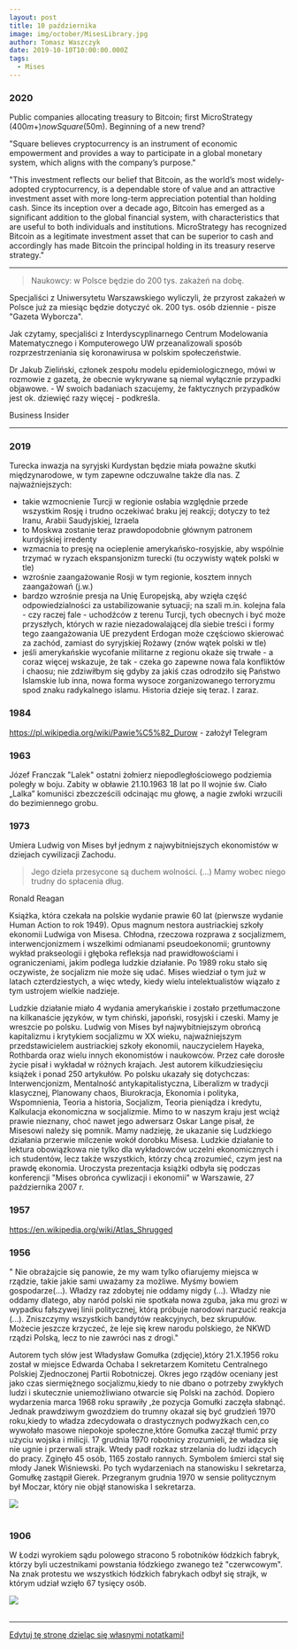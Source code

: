 ```yaml
---
layout: post
title: 10 października
image: img/october/MisesLibrary.jpg
author: Tomasz Waszczyk
date: 2019-10-10T10:00:00.000Z
tags:
  - Mises
---
```


### 2020

Public companies allocating treasury to Bitcoin; first MicroStrategy ($400m+) now Square ($50m). Beginning of a new trend?

"Square believes cryptocurrency is an instrument of economic empowerment and provides a way to participate in a global monetary system, which aligns with the company’s purpose."

"This investment reflects our belief that Bitcoin, as the world’s most widely-adopted cryptocurrency, is a dependable store of value and an attractive investment asset with more long-term appreciation potential than holding cash. Since its inception over a decade ago, Bitcoin has emerged as a significant addition to the global financial system, with characteristics that are useful to both individuals and institutions. MicroStrategy has recognized Bitcoin as a legitimate investment asset that can be superior to cash and accordingly has made Bitcoin the principal holding in its treasury reserve strategy."

---

> Naukowcy: w Polsce będzie do 200 tys. zakażeń na dobę.

Specjaliści z Uniwersytetu Warszawskiego wyliczyli, że przyrost zakażeń w Polsce już za miesiąc będzie dotyczyć ok. 200 tys. osób dziennie - pisze "Gazeta Wyborcza".

Jak czytamy, specjaliści z Interdyscyplinarnego Centrum Modelowania Matematycznego i Komputerowego UW przeanalizowali sposób rozprzestrzeniania się koronawirusa w polskim społeczeństwie.

Dr Jakub Zieliński, członek zespołu modelu epidemiologicznego, mówi w rozmowie z gazetą, że obecnie wykrywane są niemal wyłącznie przypadki objawowe. - W swoich badaniach szacujemy, że faktycznych przypadków jest ok. dziewięć razy więcej - podkreśla.

Business Insider

---

<!-- Jakub Sieczko

1. Nie znam ani jednej osoby pracującej w szpitalu, która uważa, że ministerialne statystyki dotyczące wolnych miejsc covidowych, w tym tych respiratorowych, nie są absolutną fikcją.
2. Znam za to mnóstwo takich, które używają następujących określeń: „brak miejsc w promieniu 300 km”, „rząd ma krew na rękach”, „dzwońcie do wszystkich mediów w Polsce”, „umieramy z przeciążenia”.
3. Naukowcy z Interdyscyplinarnego Centrum Modelowania Matematycznego i Komputerowego z Uniwersytetu Warszawskiego przeanalizowali sposób rozprzestrzeniania się wirusa SARS-CoV-2 w polskim społeczeństwie. Według nich za miesiąc faktyczny przyrost zakażeń będzie wynosił 200 tysięcy dziennie. To nie pomyłka - dziennie.
4. Według WHO epidemia jest pod kontrolą, gdy odsetek pozytywnych testów wynosi mniej niż 5 procent. W Polsce wyniósł wczoraj 21,6.
5. „Rząd realizuje bardzo przemyślaną strategię wyprzedzania wirusa o krok” – mówił w TVP 1 wicepremier Jarosław Gowin.
6. Rząd nie ma i nie miał nigdy żadnej strategii. Wykonuje żenujące ruchy pozorowane. Nie ma na nich słów dostatecznie obelżywych.
7. Lockdown natychmiast.
8. Słucham „Dezyderaty” w pętli.
9. Słucham „It’s The End Of The World” R.E.M. w pętli.
10. Czuję bezsilność. -->

### 2019

Turecka inwazja na syryjski Kurdystan będzie miała poważne skutki międzynarodowe, w tym zapewne odczuwalne także dla nas. Z najważniejszych:
- takie wzmocnienie Turcji w regionie osłabia względnie przede wszystkim Rosję i trudno oczekiwać braku jej reakcji; dotyczy to też Iranu, Arabii Saudyjskiej, Izraela
- to Moskwa zostanie teraz prawdopodobnie głównym patronem kurdyjskiej irredenty
- wzmacnia to presję na ocieplenie amerykańsko-rosyjskie, aby wspólnie trzymać w ryzach ekspansjonizm turecki (tu oczywisty wątek polski w tle)
- wzrośnie zaangażowanie Rosji w tym regionie, kosztem innych zaangażowań (j.w.)
- bardzo wzrośnie presja na Unię Europejską, aby wzięła część odpowiedzialności za ustabilizowanie sytuacji; na szali m.in. kolejna fala - czy raczej fale - uchodźców z terenu Turcji, tych obecnych i być może przyszłych, których w razie niezadowalającej dla siebie treści i formy tego zaangażowania UE prezydent Erdogan może częściowo skierować za zachód, zamiast do syryjskiej Rożawy (znów wątek polski w tle)
- jeśli amerykańskie wycofanie militarne z regionu okaże się trwałe - a coraz więcej wskazuje, że tak - czeka go zapewne nowa fala konfliktów i chaosu; nie zdziwiłbym się gdyby za jakiś czas odrodziło się Państwo Islamskie lub inna, nowa forma wysoce zorganizowanego terroryzmu spod znaku radykalnego islamu.
Historia dzieje się teraz. I zaraz.

### 1984

https://pl.wikipedia.org/wiki/Pawie%C5%82_Durow - założył Telegram

### 1963

Józef Franczak "Lalek" ostatni żołnierz niepodległościowego podziemia poległy w boju. Zabity w obławie 21.10.1963 18 lat po II wojnie św. Ciało „Lalka” komuniści zbezcześcili odcinając mu głowę, a nagie zwłoki wrzucili do bezimiennego grobu.

### 1973

Umiera Ludwig von Mises był jednym z najwybitniejszych ekonomistów w dziejach cywilizacji Zachodu.

> Jego dzieła przesycone są duchem wolności. (...) Mamy wobec niego trudny do spłacenia dług.

Ronald Reagan

Książka, która czekała na polskie wydanie prawie 60 lat (pierwsze wydanie Human Action to rok 1949). Opus magnum nestora austriackiej szkoły ekonomii Ludwiga von Misesa. Chłodna, rzeczowa rozprawa z socjalizmem, interwencjonizmem i wszelkimi odmianami pseudoekonomii; gruntowny wykład prakseologii i głęboka refleksja nad prawidłowościami i ograniczeniami, jakim podlega ludzkie działanie. Po 1989 roku stało się oczywiste, że socjalizm nie może się udać. Mises wiedział o tym już w latach czterdziestych, a więc wtedy, kiedy wielu intelektualistów wiązało z tym ustrojem wielkie nadzieje.

Ludzkie działanie miało 4 wydania amerykańskie i zostało przetłumaczone na kilkanaście języków, w tym chiński, japoński, rosyjski i czeski. Mamy je wreszcie po polsku. Ludwig von Mises był najwybitniejszym obrońcą kapitalizmu i krytykiem socjalizmu w XX wieku, najważniejszym przedstawicielem austriackiej szkoły ekonomii, nauczycielem Hayeka, Rothbarda oraz wielu innych ekonomistów i naukowców. Przez całe dorosłe życie pisał i wykładał w różnych krajach. Jest autorem kilkudziesięciu książek i ponad 250 artykułów. Po polsku ukazały się dotychczas: Interwencjonizm, Mentalność antykapitalistyczna, Liberalizm w tradycji klasycznej, Planowany chaos, Biurokracja, Ekonomia i polityka, Wspomnienia, Teoria a historia, Socjalizm, Teoria pieniądza i kredytu, Kalkulacja ekonomiczna w socjalizmie. Mimo to w naszym kraju jest wciąż prawie nieznany, choć nawet jego adwersarz Oskar Lange pisał, że Misesowi należy się pomnik. Mamy nadzieję, że ukazanie się Ludzkiego działania przerwie milczenie wokół dorobku Misesa. Ludzkie działanie to lektura obowiązkowa nie tylko dla wykładowców uczelni ekonomicznych i ich studentów, lecz także wszystkich, którzy chcą zrozumieć, czym jest na prawdę ekonomia. Uroczysta prezentacja książki odbyła się podczas konferencji "Mises obrońca cywlizacji i ekonomii" w Warszawie, 27 października 2007 r.

### 1957

https://en.wikipedia.org/wiki/Atlas_Shrugged

### 1956

" Nie obrażajcie się panowie, że
my wam tylko ofiarujemy
miejsca w rządzie, takie jakie
sami uważamy za możliwe.
Myśmy bowiem gospodarze(...).
Władzy raz zdobytej nie oddamy
nigdy (...). Władzy nie oddamy
dlatego, aby naród polski nie
spotkała nowa zguba, jaka mu
grozi w wypadku fałszywej linii
politycznej, którą próbuje
narodowi narzucić reakcja (...).
Zniszczymy wszystkich
bandytów reakcyjnych, bez
skrupułów. Możecie jeszcze
krzyczeć, że leje się krew narodu
polskiego, że NKWD rządzi
Polską, lecz to nie zawróci nas z
drogi."

Autorem tych słów jest Władysław Gomułka (zdjęcie),który 21.X.1956 roku został w miejsce Edwarda Ochaba I sekretarzem Komitetu Centralnego Polskiej Zjednoczonej Partii Robotniczej.
Okres jego rządów oceniany jest jako czas siermiężnego socjalizmu,kiedy to nie dbano o potrzeby zwykłych ludzi i skutecznie uniemożliwiano otwarcie się Polski na zachód. Dopiero wydarzenia marca 1968 roku sprawiły ,że pozycja Gomułki zaczęła słabnąć.
Jednak prawdziwym gwozdziem do trumny okazał się być grudzień 1970 roku,kiedy to władza zdecydowała o drastycznych podwyżkach cen,co wywołało masowe niepokoje społeczne,które Gomułka zaczął tłumić przy użyciu wojska i milicji.
17 grudnia 1970 robotnicy zrozumieli, że władza się nie ugnie i przerwali strajk. Wtedy padł rozkaz strzelania do ludzi idących do pracy.
Zginęło 45 osób, 1165 zostało rannych.
Symbolem śmierci stał się młody Janek
Wiśniewski.
Po tych wydarzeniach na stanowisku I
sekretarza, Gomułkę zastąpił Gierek.
Przegranym grudnia 1970 w sensie politycznym
był Moczar, który nie objął stanowiska I
sekretarza.

<img src="./img/october/gomulka.jpg"/><br><br>

### 1906

W Łodzi wyrokiem sądu polowego stracono 5 robotników łódzkich fabryk, którzy byli  uczestnikami powstania łódzkiego zwanego też "czerwcowym".
Na znak protestu we wszystkich łódzkich fabrykach odbył się strajk, w którym udział wzięło 67 tysięcy osób.

<img src="./img/october/lodz.jpg"/><br><br>

---

<a href="https://github.com/TomaszWaszczyk/historia.waszczyk.com/edit/master/src/content/october-10.md" target="_blank">Edytuj tę stronę dzieląc się własnymi notatkami!</a>
